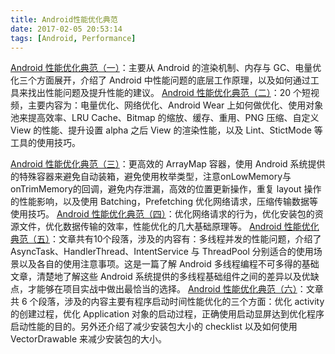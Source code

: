 ```yaml
---
title: Android性能优化典范
date: 2017-02-05 20:53:14
tags: [Android, Performance] 
---
```


[Android 性能优化典范（一）](http://hukai.me/android-performance-patterns/)：主要从 Android 的渲染机制、内存与 GC、电量优化三个方面展开，介绍了 Android 中性能问题的底层工作原理，以及如何通过工具来找出性能问题及提升性能的建议。
[Android 性能优化典范（二）](http://hukai.me/android-performance-patterns-season-2/)：20 个短视频，主要内容为：电量优化、网络优化、Android Wear 上如何做优化、使用对象池来提高效率、LRU Cache、Bitmap 的缩放、缓存、重用、PNG 压缩、自定义 View 的性能、提升设置 alpha 之后 View 的渲染性能，以及 Lint、StictMode 等工具的使用技巧。
<!-- more -->
[Android 性能优化典范（三）](http://hukai.me/android-performance-patterns-season-3/)：更高效的 ArrayMap 容器，使用 Android 系统提供的特殊容器来避免自动装箱，避免使用枚举类型，注意onLowMemory与onTrimMemory的回调，避免内存泄漏，高效的位置更新操作，重复 layout 操作的性能影响，以及使用 Batching，Prefetching 优化网络请求，压缩传输数据等使用技巧。
[Android 性能优化典范（四）](http://hukai.me/android-performance-patterns-season-4/)：优化网络请求的行为，优化安装包的资源文件，优化数据传输的效率，性能优化的几大基础原理等。
[Android 性能优化典范（五）](http://hukai.me/android-performance-patterns-season-5/)：文章共有10个段落，涉及的内容有：多线程并发的性能问题，介绍了 AsyncTask、HandlerThread、IntentService 与 ThreadPool 分别适合的使用场景以及各自的使用注意事项。这是一篇了解 Android 多线程编程不可多得的基础文章，清楚地了解这些 Android 系统提供的多线程基础组件之间的差异以及优缺点，才能够在项目实战中做出最恰当的选择。
[Android 性能优化典范（六）](http://hukai.me/android-performance-patterns-season-6/)：文章共 6 个段落，涉及的内容主要有程序启动时间性能优化的三个方面：优化 activity 的创建过程，优化 Application 对象的启动过程，正确使用启动显屏达到优化程序启动性能的目的。另外还介绍了减少安装包大小的 checklist 以及如何使用 VectorDrawable 来减少安装包的大小。
